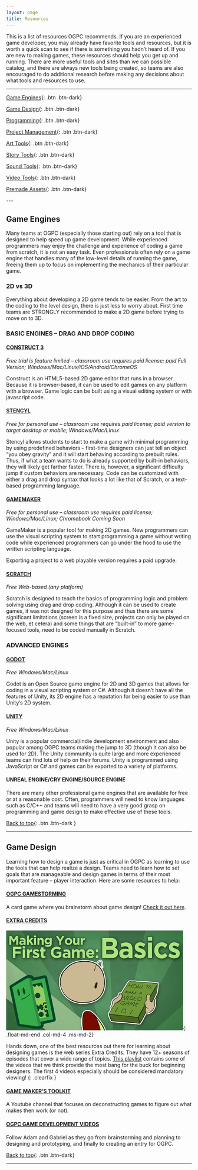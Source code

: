```yaml
---
layout: page
title: Resources
---
```


This is a list of resources OGPC recommends. If you are an experienced game developer, you may
already have favorite tools and resources, but it is worth a quick scan to see if there is
something you hadn’t heard of. If you are new to making games, these resources should help you
get up and running. There are more useful tools and sites than we can possible catalog, and there
are always new tools being created, so teams are also encouraged to do additional research before
making any decisions about what tools and resources to use.

---
<div class="btn-set" id="categories" markdown="1">

[Game Engines](#game-engines){: .btn .btn-dark}

[Game Design](#game-design){: .btn .btn-dark}

[Programming](#programming){: .btn .btn-dark}

[Project Management](#project-management){: .btn .btn-dark}

[Art Tools](#art-tools){: .btn .btn-dark}

[Story Tools](#art-tools){: .btn .btn-dark}

[Sound Tools](#sound-tools){: .btn .btn-dark}

[Video Tools](#video-tools){: .btn .btn-dark}

[Premade Assets](#premade-assets){: .btn .btn-dark}

</div>
---

## Game Engines

Many teams at OGPC (especially those starting out) rely on a tool that is designed to help speed
up game development. While experienced programmers may enjoy the challenge and experience of
coding a game from scratch, it is not an easy task. Even professionals often rely on a game engine
that handles many of the low-level details of running the game, freeing them up to focus on
implementing the mechanics of their particular game.

### 2D vs 3D

Everything about developing a 2D game tends to be easier. From the art to the coding to the level
design, there is just less to worry about. First time teams are STRONGLY recommended to make a 2D
game before trying to move on to 3D.

### BASIC ENGINES – DRAG AND DROP CODING

#### [CONSTRUCT 3](https://www.construct.net/en)

*Free trial is feature limited – classroom use requires paid license;
paid Full Version; Windows/Mac/Linux/iOS/Android/ChromeOS*

Construct is an HTML5-based 2D game editor that runs in a browser. Because it is browser-based, it
can be used to edit games on any platform with a browser. Game logic can be built using a visual
editing system or with javascript code.

#### [STENCYL](http://www.stencyl.com/)

*Free for personal use – classroom use requires paid license;
paid version to target desktop or mobile; Windows/Mac/Linux*

Stencyl allows students to start to make a game with minimal programming by using predefined
behaviors – first-time designers can just tell an object “you obey gravity” and it will start
behaving according to prebuilt rules. Thus, if what a team wants to do is already supported by
built-in behaviors, they will likely get farther faster. There is, however, a significant difficulty
jump if custom behaviors are necessary. Code can be customized with either a drag and drop syntax
that looks a lot like that of Scratch, or a text-based programming language.

#### [GAMEMAKER](https://gamemaker.io/en/gamemaker)

*Free for personal use – classroom use requires paid license;
Windows/Mac/Linux; Chromebook Coming Soon*

GameMaker is a popular tool for making 2D games. New programmers can use the visual scripting
system to start programming a game without writing code while experienced programmers can go
under the hood to use the written scripting language.

Exporting a project to a web playable version requires a paid upgrade.

#### [SCRATCH](https://scratch.mit.edu/)

*Free Web-based (any platform)*

Scratch is designed to teach the basics of programming logic and problem solving using drag and
drop coding. Although it can be used to create games, it was not designed for this purpose and
thus there are some significant limitations (screen is a fixed size, projects can only be played
on the web, et cetera) and some things that are “built-in” to more game-focused tools, need to
be coded manually in Scratch.

### ADVANCED ENGINES

#### [GODOT](https://godotengine.org/)

*Free Windows/Mac/Linux*

Godot is an Open Source game engine for 2D and 3D games that allows for coding in a visual
scripting system or C#. Although it doesn’t have all the features of Unity, its 2D engine
has a reputation for being easier to use than Unity’s 2D system.

#### [UNITY](https://unity.com/)

*Free Windows/Mac/Linux*

Unity is a popular commercial/indie development environment and also popular among OGPC teams
making the jump to 3D (though it can also be used for 2D). The Unity community is quite large
and more experienced teams can find lots of help on their forums. Unity is programmed using
JavaScript or C# and games can be exported to a variety of platforms.

#### UNREAL ENGINE/CRY ENGINE/SOURCE ENGINE

There are many other professional game engines that are available for free or at a reasonable
cost. Often, programmers will need to know languages such as C/C++ and teams will need to have
a very good grasp on programming and game design to make effective use of these tools.

[Back to top](#categories){: .btn .btn-dark }

---

## Game Design

Learning how to design a game is just as critical in OGPC as learning to use the tools that
can help realize a design. Teams need to learn how to set goals that are manageable and design
games in terms of their most important feature – player interaction. Here are some resources to help:

#### [OGPC GAMESTORMING](gamestorming)

A card game where you brainstorm about game design! [Check it out here](gamestorming).

#### [EXTRA CREDITS](https://www.youtube.com/user/ExtraCreditz)

![Extra Credits Youtube channel](assets/images/extra-credits.jpg){: .float-md-end .col-md-4 .ms-md-2}

Hands down, one of the best resources out there for learning about designing games is the web
series Extra Credits. They have 12+ seasons of episodes that cover a wide range of topics.
[This playlist](https://www.youtube.com/playlist?list=PLjCY8StB1MxNkr-T3_ZGQ0o2dx7cWpz1N) contains
some of the videos that we think provide the most bang for the buck for beginning designers. The
first 4 videos especially should be considered mandatory viewing!
{: .clearfix }

#### [GAME MAKER’S TOOLKIT](https://www.youtube.com/user/McBacon1337/featured)

A Youtube channel that focuses on deconstructing games to figure out what makes then work (or not).

#### [OGPC GAME DEVELOPMENT VIDEOS](https://www.youtube.com/user/McBacon1337/featured)

Follow Adam and Gabriel as they go from brainstorming and planning to designing and prototyping,
and finally to creating an entry for OGPC.

[Back to top](#categories){: .btn .btn-dark}

---

